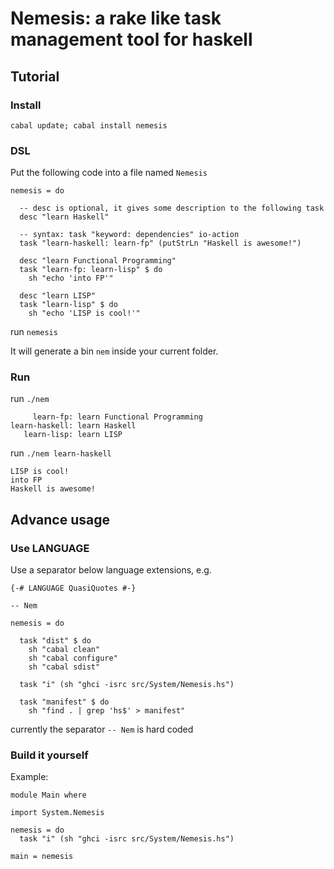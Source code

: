 Nemesis: a rake like task management tool for haskell
=====================================================

Tutorial
--------

### Install

    cabal update; cabal install nemesis

### DSL

Put the following code into a file named `Nemesis`

    nemesis = do
    
      -- desc is optional, it gives some description to the following task
      desc "learn Haskell"
      
      -- syntax: task "keyword: dependencies" io-action
      task "learn-haskell: learn-fp" (putStrLn "Haskell is awesome!")

      desc "learn Functional Programming"
      task "learn-fp: learn-lisp" $ do
        sh "echo 'into FP'"

      desc "learn LISP"
      task "learn-lisp" $ do
        sh "echo 'LISP is cool!'"

run `nemesis`

It will generate a bin `nem` inside your current folder.

### Run

run `./nem`

         learn-fp: learn Functional Programming
    learn-haskell: learn Haskell
       learn-lisp: learn LISP
    

run `./nem learn-haskell`

    LISP is cool!
    into FP
    Haskell is awesome!
    

Advance usage
-------------

### Use LANGUAGE

Use a separator below language extensions, e.g.

    {-# LANGUAGE QuasiQuotes #-}

    -- Nem

    nemesis = do

      task "dist" $ do
        sh "cabal clean"
        sh "cabal configure"
        sh "cabal sdist"

      task "i" (sh "ghci -isrc src/System/Nemesis.hs")

      task "manifest" $ do
        sh "find . | grep 'hs$' > manifest"

currently the separator `-- Nem` is hard coded

### Build it yourself

Example:

    module Main where
    
    import System.Nemesis

    nemesis = do
      task "i" (sh "ghci -isrc src/System/Nemesis.hs")
        
    main = nemesis


